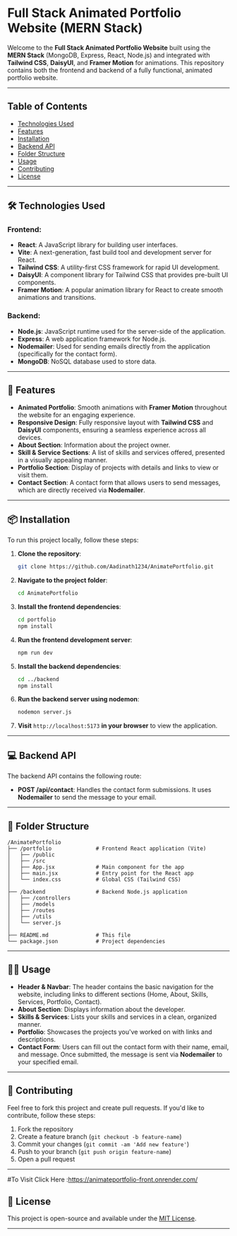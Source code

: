 # Full Stack Animated Portfolio Website (MERN Stack)


Welcome to the **Full Stack Animated Portfolio Website** built using the **MERN Stack** (MongoDB, Express, React, Node.js) and integrated with **Tailwind CSS**, **DaisyUI**, and **Framer Motion** for animations. This repository contains both the frontend and backend of a fully functional, animated portfolio website.

---

## Table of Contents
- [Technologies Used](#technologies-used)
- [Features](#features)
- [Installation](#installation)
- [Backend API](#backend-api)
- [Folder Structure](#folder-structure)
- [Usage](#usage)
- [Contributing](#contributing)
- [License](#license)

---

## 🛠 Technologies Used

### Frontend:
- **React**: A JavaScript library for building user interfaces.
- **Vite**: A next-generation, fast build tool and development server for React.
- **Tailwind CSS**: A utility-first CSS framework for rapid UI development.
- **DaisyUI**: A component library for Tailwind CSS that provides pre-built UI components.
- **Framer Motion**: A popular animation library for React to create smooth animations and transitions.

### Backend:
- **Node.js**: JavaScript runtime used for the server-side of the application.
- **Express**: A web application framework for Node.js.
- **Nodemailer**: Used for sending emails directly from the application (specifically for the contact form).
- **MongoDB**: NoSQL database used to store data.

---

## 🚀 Features
- **Animated Portfolio**: Smooth animations with **Framer Motion** throughout the website for an engaging experience.
- **Responsive Design**: Fully responsive layout with **Tailwind CSS** and **DaisyUI** components, ensuring a seamless experience across all devices.
- **About Section**: Information about the project owner.
- **Skill & Service Sections**: A list of skills and services offered, presented in a visually appealing manner.
- **Portfolio Section**: Display of projects with details and links to view or visit them.
- **Contact Section**: A contact form that allows users to send messages, which are directly received via **Nodemailer**.

---

## 📦 Installation

To run this project locally, follow these steps:

1. **Clone the repository**:
   ```bash
   git clone https://github.com/Aadinath1234/AnimatePortfolio.git
   ```

2. **Navigate to the project folder**:
   ```bash
   cd AnimatePortfolio
   ```

3. **Install the frontend dependencies**:
   ```bash
   cd portfolio
   npm install
   ```

4. **Run the frontend development server**:
   ```bash
   npm run dev
   ```

5. **Install the backend dependencies**:
   ```bash
   cd ../backend
   npm install
   ```

6. **Run the backend server using nodemon**:
   ```bash
   nodemon server.js
   ```

7. **Visit** `http://localhost:5173` **in your browser** to view the application.

---

## 💻 Backend API

The backend API contains the following route:

- **POST /api/contact**: Handles the contact form submissions. It uses **Nodemailer** to send the message to your email.

---

## 📁 Folder Structure

```
/AnimatePortfolio
├── /portfolio              # Frontend React application (Vite)
│   ├── /public
│   ├── /src
│   ├── App.jsx             # Main component for the app
│   ├── main.jsx            # Entry point for the React app
│   └── index.css           # Global CSS (Tailwind CSS)
│
├── /backend                # Backend Node.js application
│   ├── /controllers
│   ├── /models
│   ├── /routes
│   ├── /utils
│   └── server.js
│
├── README.md               # This file
└── package.json            # Project dependencies
```

---

## 🧑‍💻 Usage

- **Header & Navbar**: The header contains the basic navigation for the website, including links to different sections (Home, About, Skills, Services, Portfolio, Contact).
- **About Section**: Displays information about the developer.
- **Skills & Services**: Lists your skills and services in a clean, organized manner.
- **Portfolio**: Showcases the projects you've worked on with links and descriptions.
- **Contact Form**: Users can fill out the contact form with their name, email, and message. Once submitted, the message is sent via **Nodemailer** to your specified email.

---

## 🤝 Contributing

Feel free to fork this project and create pull requests. If you'd like to contribute, follow these steps:

1. Fork the repository
2. Create a feature branch (`git checkout -b feature-name`)
3. Commit your changes (`git commit -am 'Add new feature'`)
4. Push to your branch (`git push origin feature-name`)
5. Open a pull request

---
#To Visit Click Here :https://animateportfolio-front.onrender.com/
## 📝 License

This project is open-source and available under the [MIT License](LICENSE).

---


